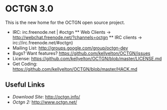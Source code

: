 OCTGN 3.0
=================================================
This is the new home for the OCTGN open source project.

* IRC: irc.freenode.net | #octgn
** Web Clients -> http://webchat.freenode.net/?channels=octgn
** IRC clients -> irc://irc.freenode.net/#octgn)
* Mailing List: http://groups.google.com/group/octgn-dev
* Bugs? Want features? https://github.com/kellyelton/OCTGN/issues
* License: https://github.com/kellyelton/OCTGN/blob/master/LICENSE.md
* Get Coding: https://github.com/kellyelton/OCTGN/blob/master/HACK.md

Useful Links
-------------------------------------------------
* *Download Site*: http://octgn.info/
* *Octgn 2:* http://www.octgn.net/
